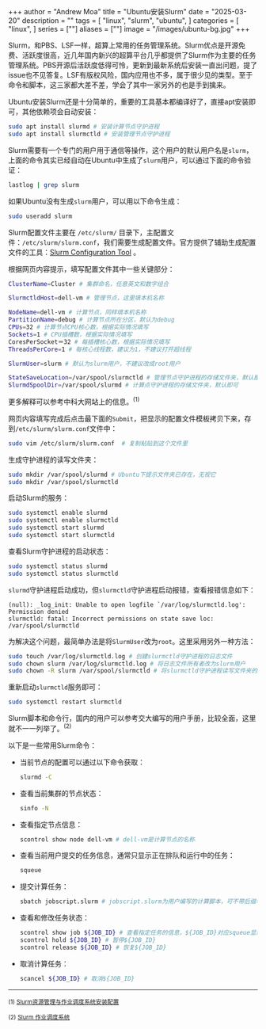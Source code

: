 +++
author = "Andrew Moa"
title = "Ubuntu安装Slurm"
date = "2025-03-20"
description = ""
tags = [
    "linux",
    "slurm",
    "ubuntu",
]
categories = [
    "linux",
]
series = [""]
aliases = [""]
image = "/images/ubuntu-bg.jpg"
+++

Slurm，和PBS、LSF一样，超算上常用的任务管理系统。Slurm优点是开源免费、活跃度很高，近几年国内新兴的超算平台几乎都提供了Slurm作为主要的任务管理系统。PBS开源后活跃度低得可怜，更新到最新系统后安装一直出问题，提了issue也不见答复。LSF有版权风险，国内应用也不多，属于很少见的类型。至于命令和脚本，这三家都大差不差，学会了其中一家另外的也是手到擒来。

Ubuntu安装Slurm还是十分简单的，重要的工具基本都编译好了，直接apt安装即可，其他依赖项会自动安装：
```Bash
sudo apt install slurmd	# 安装计算节点守护进程
sudo apt install slurmctld # 安装管理节点守护进程
```

Slurm需要有一个专门的用户用于通信等操作，这个用户的默认用户名是`slurm`，上面的命令其实已经自动在Ubuntu中生成了`slurm`用户，可以通过下面的命令验证：
```Bash
lastlog | grep slurm
```

如果Ubuntu没有生成`slurm`用户，可以用以下命令生成：
```Bash
sudo useradd slurm
```

Slurm配置文件主要在 `/etc/slurm/` 目录下，主配置文件：`/etc/slurm/slurm.conf`，我们需要生成配置文件。官方提供了辅助生成配置文件的工具：[Slurm Configuration Tool](https://slurm.schedmd.com/configurator.html) 。

根据网页内容提示，填写配置文件其中一些关键部分：
```Bash
ClusterName=Cluster # 集群命名，任意英文和数字组合

SlurmctldHost=dell-vm # 管理节点，这里填本机名称

NodeName=dell-vm # 计算节点，同样填本机名称
PartitionName=debug # 计算节点所在分区，默认为debug
CPUs=32 # 计算节点CPU核心数，根据实际情况填写
Sockets=1 # CPU插槽数，根据实际情况填写
CoresPerSocket＝32 # 每插槽核心数，根据实际情况填写
ThreadsPerCore=1 # 每核心线程数，建议为1，不建议打开超线程

SlurmUser=slurm # 默认为slurm用户，不建议改成root用户

StateSaveLocation=/var/spool/slurmctld # 管理节点守护进程的存储文件夹，默认即可
SlurmdSpoolDir=/var/spool/slurmd # 计算点守护进程的存储文件夹，默认即可
```
更多解释可以参考中科大网站上的信息。<sup>(1)

网页内容填写完成后点击最下面的`Submit`，把显示的配置文件模板拷贝下来，存到`/etc/slurm/slurm.conf`文件中：
```Bash
sudo vim /etc/slurm/slurm.conf	# 复制粘贴到这个文件里
```

生成守护进程的读写文件夹：
```Bash
sudo mkdir /var/spool/slurmd # Ubuntu下提示文件夹已存在，无视它
sudo mkdir /var/spool/slurmctld
```

启动Slurm的服务：
```Bash
sudo systemctl enable slurmd
sudo systemctl enable slurmctld
sudo systemctl start slurmd
sudo systemctl start slurmctld
```

查看Slurm守护进程的启动状态：
```Bash
sudo systemctl status slurmd
sudo systemctl status slurmctld
```

`slurmd`守护进程启动成功，但`slurmctld`守护进程启动报错，查看报错信息如下：
```text
(null): _log_init: Unable to open logfile `/var/log/slurmctld.log': Permission denied
slurmctld: fatal: Incorrect permissions on state save loc: /var/spool/slurmctld
```

为解决这个问题，最简单办法是将`SlurmUser`改为`root`。这里采用另外一种方法：
```Bash
sudo touch /var/log/slurmctld.log # 创建slurmctld守护进程的日志文件
sudo chown slurm /var/log/slurmctld.log # 将日志文件所有者改为slurm用户
sudo chown -R slurm /var/spool/slurmctld # 将slurmctld守护进程读写文件夹的所有者改为slurm用户
```

重新启动`slurmctld`服务即可：
```Bash
sudo systemctl restart slurmctld
```

Slurm脚本和命令行，国内的用户可以参考交大编写的用户手册，比较全面，这里就不一一列举了。<sup>(2) 

以下是一些常用Slurm命令：

- 当前节点的配置可以通过以下命令获取：
  ```Bash
  slurmd -C
  ```

- 查看当前集群的节点状态：
  ```Bash
  sinfo -N
  ```

- 查看指定节点信息：
  ```Bash
  scontrol show node dell-vm # dell-vm是计算节点的名称
  ```

- 查看当前用户提交的任务信息，通常只显示正在排队和运行中的任务：
  ```Bash
  squeue
  ```

- 提交计算任务：
  ```Bash
  sbatch jobscript.slurm # jobscript.slurm为用户编写的计算脚本，可不带后缀名
  ```

- 查看和修改任务状态：
  ```Bash
  scontrol show job ${JOB_ID} # 查看指定任务的信息，${JOB_ID}对应squeue显示的第一列的任务编号
  scontrol hold ${JOB_ID} # 暂停${JOB_ID}
  scontrol release ${JOB_ID} # 恢复${JOB_ID}
  ```

- 取消计算任务：
  ```Bash
  scancel ${JOB_ID} # 取消${JOB_ID}
  ```

---

<sup>(1) [Slurm资源管理与作业调度系统安装配置](https://scc.ustc.edu.cn/hmli/doc/linux/slurm-install/slurm-install.html#id17)

<sup>(2) [Slurm 作业调度系统](https://docs.hpc.sjtu.edu.cn/job/slurm.html)

